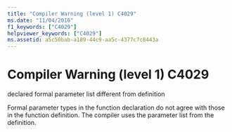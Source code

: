 ```yaml
---
title: "Compiler Warning (level 1) C4029"
ms.date: "11/04/2016"
f1_keywords: ["C4029"]
helpviewer_keywords: ["C4029"]
ms.assetid: a5c50bab-a189-44c9-aa5c-4377c7c8443a
---
```

# Compiler Warning (level 1) C4029

declared formal parameter list different from definition

Formal parameter types in the function declaration do not agree with those in the function definition. The compiler uses the parameter list from the definition.
